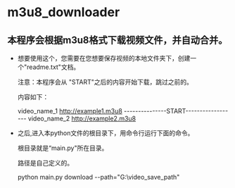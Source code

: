 # m3u8_downloader



## 本程序会根据m3u8格式下载视频文件，并自动合并。




- 想要使用这个，您需要在您想要保存视频的本地文件夹下，创建一个"readme.txt"文档。

    注意：本程序会从 "START"之后的内容开始下载，跳过之前的。
    
    内容如下：
    
    
    video_name_1
    http://example1.m3u8
    ---------------START------------------
    video_name_2
    http://example2.m3u8
    
-  之后,进入本python文件的根目录下，用命令行运行下面的命令。
    
    根目录就是“main.py"所在目录。
    
    路径是自己定义的。


    python main.py download --path="G:\video_save_path"

